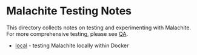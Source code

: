 # Malachite Testing Notes

This directory collects notes on testing and experimenting with Malachite.
For more comprehensive testing, please see [QA](../../qa).

- [local](./local.md) - testing Malachite locally within Docker